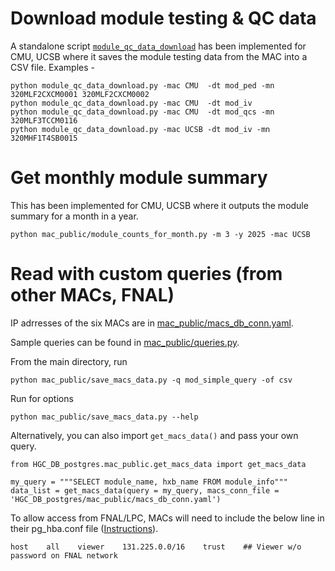 # Download module testing & QC data
A standalone script [`module_qc_data_download`](https://github.com/cmu-hgc-mac/HGC_DB_postgres/blob/main/mac_public/module_qc_data_download.py) has been implemented for CMU, UCSB where it saves the module testing data from the MAC into a CSV file. Examples - 
```
python module_qc_data_download.py -mac CMU  -dt mod_ped -mn 320MLF2CXCM0001 320MLF2CXCM0002
python module_qc_data_download.py -mac CMU  -dt mod_iv
python module_qc_data_download.py -mac CMU  -dt mod_qcs -mn 320MLF3TCCM0116
python module_qc_data_download.py -mac UCSB -dt mod_iv -mn 320MHF1T4SB0015
```

# Get monthly module summary
This has been implemented for CMU, UCSB where it outputs the module summary for a month in a year.
```
python mac_public/module_counts_for_month.py -m 3 -y 2025 -mac UCSB
```

# Read with custom queries (from other MACs, FNAL)

IP adrresses of the six MACs are in [mac_public/macs_db_conn.yaml](https://github.com/cmu-hgc-mac/HGC_DB_postgres/blob/main/mac_public/macs_db_conn.yaml).

Sample queries can be found in [mac_public/queries.py](https://github.com/cmu-hgc-mac/HGC_DB_postgres/blob/main/mac_public/queries.py).

From the main directory, run
```
python mac_public/save_macs_data.py -q mod_simple_query -of csv
```

Run for options
```
python mac_public/save_macs_data.py --help
```

Alternatively, you can also import `get_macs_data()` and pass your own query.
```
from HGC_DB_postgres.mac_public.get_macs_data import get_macs_data

my_query = """SELECT module_name, hxb_name FROM module_info"""
data_list = get_macs_data(query = my_query, macs_conn_file = 'HGC_DB_postgres/mac_public/macs_db_conn.yaml')
```
To allow access from FNAL/LPC, MACs will need to include the below line in their pg_hba.conf file ([Instructions](https://github.com/cmu-hgc-mac/HGC_DB_postgres/blob/main/documentation/pg_hba_documentation.md#example)). 
```
host    all    viewer    131.225.0.0/16    trust    ## Viewer w/o password on FNAL network
```
